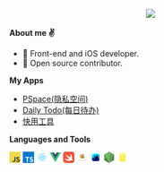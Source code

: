 <!-- <img src="header.svg" width="100%" height="150"> -->

<p align="center">
  <img src="https://readme-typing-svg.herokuapp.com?color=F75C7E&lines=Welcome+to+my+profile!&size=28" />
</p>

**About me ✌️**

- 🎨 Front-end and iOS developer.
- 🌱 Open source contributor.

**My Apps**

- [PSpace(隐私空间)]()
- [Daily Todo(每日待办)]()
- [快用工具](https://www.fastools.cn)

**Languages and Tools**  

<p>
<code><a href="https://github.com/topics/javascript" title="JavaScript"><img height="20" src="https://raw.githubusercontent.com/github/explore/80688e429a7d4ef2fca1e82350fe8e3517d3494d/topics/javascript/javascript.png"></a></code>
<code><a href="https://github.com/topics/typescript"><img height="20" src="https://raw.githubusercontent.com/github/explore/80688e429a7d4ef2fca1e82350fe8e3517d3494d/topics/typescript/typescript.png"></a></code>
<code><a href="https://github.com/topics/react"><img height="20" src="https://raw.githubusercontent.com/github/explore/80688e429a7d4ef2fca1e82350fe8e3517d3494d/topics/react/react.png"></a></code>
<code><a href="https://github.com/topics/vue"><img height="20" src="https://raw.githubusercontent.com/github/explore/80688e429a7d4ef2fca1e82350fe8e3517d3494d/topics/vue/vue.png"></a></code>
<code><a href="https://github.com/topics/swift"><img height="20" src="https://raw.githubusercontent.com/github/explore/80688e429a7d4ef2fca1e82350fe8e3517d3494d/topics/swift/swift.png"></a></code>
<code><a href="https://github.com/topics/objective-c"><img height="20" src="https://raw.githubusercontent.com/github/explore/80688e429a7d4ef2fca1e82350fe8e3517d3494d/topics/objective-c/objective-c.png"></a></code>
<code><a href="https://github.com/topics/swiftui"><img height="20" src="https://raw.githubusercontent.com/github/explore/ecafd74ee977bc5f312cb476f3ba8054ce232f0e/topics/swiftui/swiftui.png"></a></code>
<code><a href="https://github.com/topics/nodejs"><img height="20" src="https://raw.githubusercontent.com/github/explore/80688e429a7d4ef2fca1e82350fe8e3517d3494d/topics/nodejs/nodejs.png"></a></code>
<code><a href="https://github.com/topics/database"><img height="20" src="https://raw.githubusercontent.com/github/explore/13295c57999765ac9ffa3281942a72ab08b79de2/topics/database/database.png"></a></code>
</p>
<!--
 <img align="center" src="https://github-readme-stats.vercel.app/api/top-langs/?username=luoxuhai&hide=html,stylus,less,java" />
-->
<!--
|<img align="center" src="https://github-readme-stats.vercel.app/api?username=luoxuhai&show_icons=true&include_all_commits=true&count_private=true&hide_border=true" /> | <img align="center" src="https://github-readme-stats.vercel.app/api/top-langs/?username=luoxuhai&hide=html,css,stylus,less&hide_border=true&&layout=compact" /> |
| ------------- | ------------- |
-->


